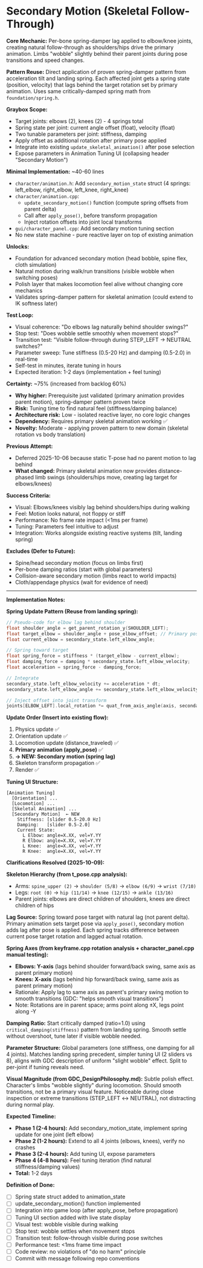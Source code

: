 # Secondary Motion (Skeletal Follow-Through)

**Core Mechanic:** Per-bone spring-damper lag applied to elbow/knee joints, creating natural follow-through as shoulders/hips drive the primary animation. Limbs "wobble" slightly behind their parent joints during pose transitions and speed changes.

**Pattern Reuse:** Direct application of proven spring-damper pattern from acceleration tilt and landing spring. Each affected joint gets a spring state (position, velocity) that lags behind the target rotation set by primary animation. Uses same critically-damped spring math from `foundation/spring.h`.

**Graybox Scope:**
- Target joints: elbows (2), knees (2) - 4 springs total
- Spring state per joint: current angle offset (float), velocity (float)
- Two tunable parameters per joint: stiffness, damping
- Apply offset as additional rotation after primary pose applied
- Integrate into existing `update_skeletal_animation()` after pose selection
- Expose parameters in Animation Tuning UI (collapsing header "Secondary Motion")

**Minimal Implementation:** ~40-60 lines
- `character/animation.h`: Add `secondary_motion_state` struct (4 springs: left_elbow, right_elbow, left_knee, right_knee)
- `character/animation.cpp`:
  - `update_secondary_motion()` function (compute spring offsets from parent delta)
  - Call after `apply_pose()`, before transform propagation
  - Inject rotation offsets into joint local transforms
- `gui/character_panel.cpp`: Add secondary motion tuning section
- No new state machine - pure reactive layer on top of existing animation

**Unlocks:**
- Foundation for advanced secondary motion (head bobble, spine flex, cloth simulation)
- Natural motion during walk/run transitions (visible wobble when switching poses)
- Polish layer that makes locomotion feel alive without changing core mechanics
- Validates spring-damper pattern for skeletal animation (could extend to IK softness later)

**Test Loop:**
- Visual coherence: "Do elbows lag naturally behind shoulder swings?"
- Stop test: "Does wobble settle smoothly when movement stops?"
- Transition test: "Visible follow-through during STEP_LEFT → NEUTRAL switches?"
- Parameter sweep: Tune stiffness (0.5-20 Hz) and damping (0.5-2.0) in real-time
- Self-test in minutes, iterate tuning in hours
- Expected iteration: 1-2 days (implementation + feel tuning)

**Certainty:** ~75% (increased from backlog 60%)
- **Why higher:** Prerequisite just validated (primary animation provides parent motion), spring-damper pattern proven twice
- **Risk:** Tuning time to find natural feel (stiffness/damping balance)
- **Architecture risk:** Low - isolated reactive layer, no core logic changes
- **Dependency:** Requires primary skeletal animation working ✅
- **Novelty:** Moderate - applying proven pattern to new domain (skeletal rotation vs body translation)

**Previous Attempt:**
- Deferred 2025-10-06 because static T-pose had no parent motion to lag behind
- **What changed:** Primary skeletal animation now provides distance-phased limb swings (shoulders/hips move, creating lag target for elbows/knees)

**Success Criteria:**
- Visual: Elbows/knees visibly lag behind shoulders/hips during walking
- Feel: Motion looks natural, not floppy or stiff
- Performance: No frame rate impact (<1ms per frame)
- Tuning: Parameters feel intuitive to adjust
- Integration: Works alongside existing reactive systems (tilt, landing spring)

**Excludes (Defer to Future):**
- Spine/head secondary motion (focus on limbs first)
- Per-bone damping ratios (start with global parameters)
- Collision-aware secondary motion (limbs react to world impacts)
- Cloth/appendage physics (wait for evidence of need)

---

**Implementation Notes:**

**Spring Update Pattern (Reuse from landing spring):**
```cpp
// Pseudo-code for elbow lag behind shoulder
float shoulder_angle = get_parent_rotation_y(SHOULDER_LEFT);
float target_elbow = shoulder_angle + pose_elbow_offset; // Primary pose target
float current_elbow = secondary_state.left_elbow_angle;

// Spring toward target
float spring_force = stiffness * (target_elbow - current_elbow);
float damping_force = damping * secondary_state.left_elbow_velocity;
float acceleration = spring_force - damping_force;

// Integrate
secondary_state.left_elbow_velocity += acceleration * dt;
secondary_state.left_elbow_angle += secondary_state.left_elbow_velocity * dt;

// Inject offset into joint transform
joints[ELBOW_LEFT].local_rotation *= quat_from_axis_angle(axis, secondary_state.left_elbow_angle);
```

**Update Order (Insert into existing flow):**
1. Physics update ✅
2. Orientation update ✅
3. Locomotion update (distance_traveled) ✅
4. **Primary animation (apply_pose)** ✅
5. **→ NEW: Secondary motion (spring lag)**
6. Skeleton transform propagation ✅
7. Render ✅

**Tuning UI Structure:**
```
[Animation Tuning]
  [Orientation] ...
  [Locomotion] ...
  [Skeletal Animation] ...
  [Secondary Motion]  ← NEW
    Stiffness: [slider 0.5-20.0 Hz]
    Damping:   [slider 0.5-2.0]
    Current State:
      L Elbow: angle=X.XX, vel=Y.YY
      R Elbow: angle=X.XX, vel=Y.YY
      L Knee:  angle=X.XX, vel=Y.YY
      R Knee:  angle=X.XX, vel=Y.YY
```

**Clarifications Resolved (2025-10-09):**

**Skeleton Hierarchy (from t_pose.cpp analysis):**
- Arms: `spine_upper (2)` → `shoulder (5/8)` → `elbow (6/9)` → `wrist (7/10)`
- Legs: `root (0)` → `hip (11/14)` → `knee (12/15)` → `ankle (13/16)`
- Parent joints: elbows are direct children of shoulders, knees are direct children of hips

**Lag Source:**
Spring toward pose target with natural lag (not parent delta). Primary animation sets target pose via `apply_pose()`, secondary motion adds lag after pose is applied. Each spring tracks difference between current pose target rotation and lagged actual rotation.

**Spring Axes (from keyframe.cpp rotation analysis + character_panel.cpp manual testing):**
- **Elbows: Y-axis** (lags behind shoulder forward/back swing, same axis as parent primary motion)
- **Knees: X-axis** (lags behind hip forward/back swing, same axis as parent primary motion)
- Rationale: Apply lag to same axis as parent's primary swing motion to smooth transitions (GDC: "helps smooth visual transitions")
- Note: Rotations are in parent space; arms point along ±X, legs point along -Y

**Damping Ratio:**
Start critically damped (ratio=1.0) using `critical_damping(stiffness)` pattern from landing spring. Smooth settle without overshoot, tune later if visible wobble needed.

**Parameter Structure:**
Global parameters (one stiffness, one damping for all 4 joints). Matches landing spring precedent, simpler tuning UI (2 sliders vs 8), aligns with GDC description of uniform "slight wobble" effect. Split to per-joint if tuning reveals need.

**Visual Magnitude (from GDC_DesignPhilosophy.md):**
Subtle polish effect. Character's limbs "wobble slightly" during locomotion. Should smooth transitions, not be a primary visual feature. Noticeable during close inspection or extreme transitions (STEP_LEFT ↔ NEUTRAL), not distracting during normal play.

**Expected Timeline:**
- **Phase 1 (2-4 hours):** Add secondary_motion_state, implement spring update for one joint (left elbow)
- **Phase 2 (1-2 hours):** Extend to all 4 joints (elbows, knees), verify no crashes
- **Phase 3 (2-4 hours):** Add tuning UI, expose parameters
- **Phase 4 (4-8 hours):** Feel tuning iteration (find natural stiffness/damping values)
- **Total:** 1-2 days

**Definition of Done:**
- [ ] Spring state struct added to animation_state
- [ ] update_secondary_motion() function implemented
- [ ] Integration into game loop (after apply_pose, before propagation)
- [ ] Tuning UI section added with live state display
- [ ] Visual test: wobble visible during walking
- [ ] Stop test: wobble settles when movement stops
- [ ] Transition test: follow-through visible during pose switches
- [ ] Performance test: <1ms frame time impact
- [ ] Code review: no violations of "do no harm" principle
- [ ] Commit with message following repo conventions
